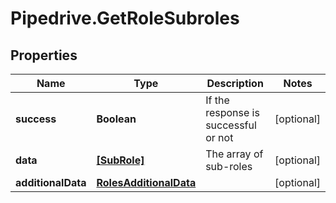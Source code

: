 # Pipedrive.GetRoleSubroles

## Properties

Name | Type | Description | Notes
------------ | ------------- | ------------- | -------------
**success** | **Boolean** | If the response is successful or not | [optional] 
**data** | [**[SubRole]**](SubRole.md) | The array of sub-roles | [optional] 
**additionalData** | [**RolesAdditionalData**](RolesAdditionalData.md) |  | [optional] 


